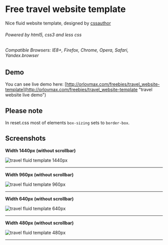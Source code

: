 Free travel website template
======
Nice fluid website template, designed by [cssauthor](http://www.cssauthor.com)
###### Powered by html5, css3 and less css
###### Compatible Browsers: IE8+, Firefox, Chrome, Opera, Safari, Yandex.browser
Demo
------
You can see live demo here: [http://orlovmax.com/freebies/travel_website-template](http://orlovmax.com/freebies/travel_website-template "travel website live demo")

Please note
---
In reset.css most of elements `box-sizing` sets to `border-box`. 

Screenshots
---
**Width 1440px (without scrollbar)**

![travel fluid template 1440px](screenshots/travel_website-template_1440px.jpg)

---


**Width 960px (without scrollbar)**

![travel fluid template 960px](screenshots/travel_website-template_960px.jpg)

---


**Width 640px (without scrollbar)**

![travel fluid template 640px](screenshots/travel_website-template_640px.jpg)

---


**Width 480px (without scrollbar)**

![travel fluid template 480px](screenshots/travel_website-template_480px.jpg)

---
